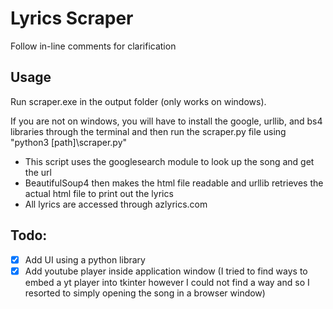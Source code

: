 # Lyrics Scraper

 Follow in-line comments for clarification

 ## Usage
 
 Run scraper.exe in the output folder (only works on windows).
 
 If you are not on windows, you will have to install the google, urllib, and bs4 libraries through the terminal and then run the scraper.py file using "python3 [path]\scraper.py"

 * This script uses the googlesearch module to look up the song and get the url
 * BeautifulSoup4 then makes the html file readable and urllib retrieves the actual html file to print out the lyrics
 * All lyrics are accessed through azlyrics.com
 
## Todo:
- [X] Add UI using a python library
- [X] Add youtube player inside application window (I tried to find ways to embed a yt player into tkinter however I could not find a way and so I resorted to simply opening the song in a browser window)
